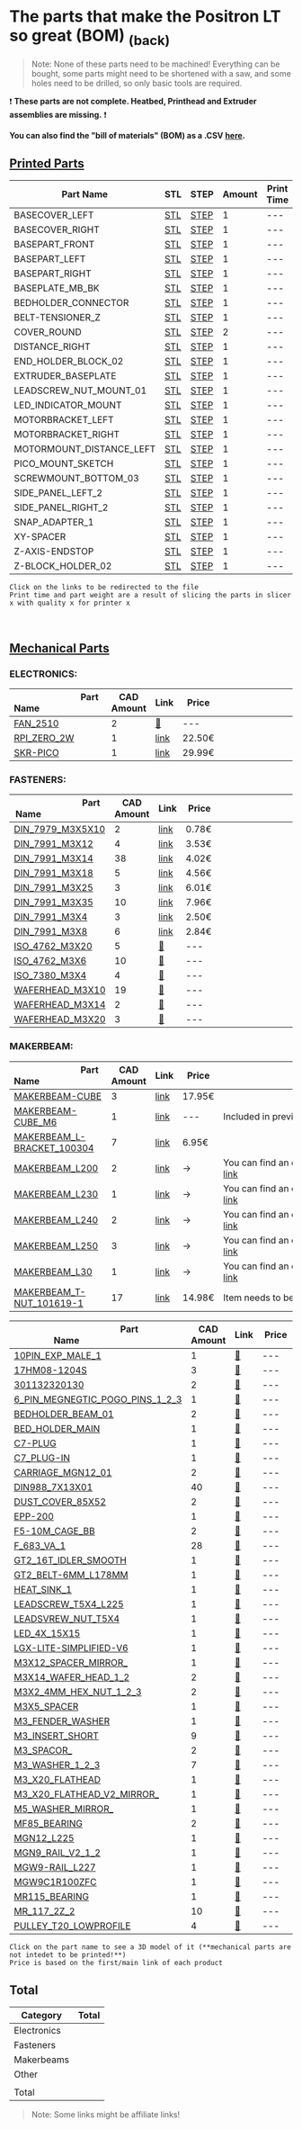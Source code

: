 # The parts that make the Positron LT so great (BOM) [<sub>(back)</sub>](../../../)
>Note: None of these parts need to be machined! Everything can be bought, some parts might need to be shortened with a saw, and some holes need to be drilled, so only basic tools are required.

:exclamation: **These parts are not complete. Heatbed, Printhead and Extruder assemblies are missing.** :exclamation:

**You can also find the "bill of materials" (BOM) as a .CSV [here](./bom.csv).**

## [Printed Parts](./Printed%20Parts)

|                  Part Name                  | STL | STEP |Amount| Print Time | Weight (g)|
| --- | --- | --- | --- | --- | --- |
| BASECOVER_LEFT | [STL](./Printed%20Parts/STL/BASECOVER_LEFT.stl) | [STEP](./Printed%20Parts/STEP/BASECOVER_LEFT.step) | 1 |  ---  |  ---  |
| BASECOVER_RIGHT | [STL](./Printed%20Parts/STL/BASECOVER_RIGHT.stl) | [STEP](./Printed%20Parts/STEP/BASECOVER_RIGHT.step) | 1 |  ---  |  ---  |
| BASEPART_FRONT | [STL](./Printed%20Parts/STL/BASEPART_FRONT.stl) | [STEP](./Printed%20Parts/STEP/BASEPART_FRONT.step) | 1 |  ---  |  ---  |
| BASEPART_LEFT | [STL](./Printed%20Parts/STL/BASEPART_LEFT.stl) | [STEP](./Printed%20Parts/STEP/BASEPART_LEFT.step) | 1 |  ---  |  ---  |
| BASEPART_RIGHT | [STL](./Printed%20Parts/STL/BASEPART_RIGHT.stl) | [STEP](./Printed%20Parts/STEP/BASEPART_RIGHT.step) | 1 |  ---  |  ---  |
| BASEPLATE_MB_BK | [STL](./Printed%20Parts/STL/BASEPLATE_MB_BK.stl) | [STEP](./Printed%20Parts/STEP/BASEPLATE_MB_BK.step) | 1 |  ---  |  ---  |
| BEDHOLDER_CONNECTOR | [STL](./Printed%20Parts/STL/BEDHOLDER_CONNECTOR.stl) | [STEP](./Printed%20Parts/STEP/BEDHOLDER_CONNECTOR.step) | 1 |  ---  |  ---  |
| BELT-TENSIONER_Z | [STL](./Printed%20Parts/STL/BELT-TENSIONER_Z.stl) | [STEP](./Printed%20Parts/STEP/BELT-TENSIONER_Z.step) | 1 |  ---  |  ---  |
| COVER_ROUND | [STL](./Printed%20Parts/STL/COVER_ROUND.stl) | [STEP](./Printed%20Parts/STEP/COVER_ROUND.step) | 2 |  ---  |  ---  |
| DISTANCE_RIGHT | [STL](./Printed%20Parts/STL/DISTANCE_RIGHT.stl) | [STEP](./Printed%20Parts/STEP/DISTANCE_RIGHT.step) | 1 |  ---  |  ---  |
| END_HOLDER_BLOCK_02 | [STL](./Printed%20Parts/STL/END_HOLDER_BLOCK_02.stl) | [STEP](./Printed%20Parts/STEP/END_HOLDER_BLOCK_02.step) | 1 |  ---  |  ---  |
| EXTRUDER_BASEPLATE | [STL](./Printed%20Parts/STL/EXTRUDER_BASEPLATE.stl) | [STEP](./Printed%20Parts/STEP/EXTRUDER_BASEPLATE.step) | 1 |  ---  |  ---  |
| LEADSCREW_NUT_MOUNT_01 | [STL](./Printed%20Parts/STL/LEADSCREW_NUT_MOUNT_01.stl) | [STEP](./Printed%20Parts/STEP/LEADSCREW_NUT_MOUNT_01.step) | 1 |  ---  |  ---  |
| LED_INDICATOR_MOUNT | [STL](./Printed%20Parts/STL/LED_INDICATOR_MOUNT.stl) | [STEP](./Printed%20Parts/STEP/LED_INDICATOR_MOUNT.step) | 1 |  ---  |  ---  |
| MOTORBRACKET_LEFT | [STL](./Printed%20Parts/STL/MOTORBRACKET_LEFT.stl) | [STEP](./Printed%20Parts/STEP/MOTORBRACKET_LEFT.step) | 1 |  ---  |  ---  |
| MOTORBRACKET_RIGHT | [STL](./Printed%20Parts/STL/MOTORBRACKET_RIGHT.stl) | [STEP](./Printed%20Parts/STEP/MOTORBRACKET_RIGHT.step) | 1 |  ---  |  ---  |
| MOTORMOUNT_DISTANCE_LEFT | [STL](./Printed%20Parts/STL/MOTORMOUNT_DISTANCE_LEFT.stl) | [STEP](./Printed%20Parts/STEP/MOTORMOUNT_DISTANCE_LEFT.step) | 1 |  ---  |  ---  |
| PICO_MOUNT_SKETCH | [STL](./Printed%20Parts/STL/PICO_MOUNT_SKETCH.stl) | [STEP](./Printed%20Parts/STEP/PICO_MOUNT_SKETCH.step) | 1 |  ---  |  ---  |
| SCREWMOUNT_BOTTOM_03 | [STL](./Printed%20Parts/STL/SCREWMOUNT_BOTTOM_03.stl) | [STEP](./Printed%20Parts/STEP/SCREWMOUNT_BOTTOM_03.step) | 1 |  ---  |  ---  |
| SIDE_PANEL_LEFT_2 | [STL](./Printed%20Parts/STL/SIDE_PANEL_LEFT_2.stl) | [STEP](./Printed%20Parts/STEP/SIDE_PANEL_LEFT_2.step) | 1 |  ---  |  ---  |
| SIDE_PANEL_RIGHT_2 | [STL](./Printed%20Parts/STL/SIDE_PANEL_RIGHT_2.stl) | [STEP](./Printed%20Parts/STEP/SIDE_PANEL_RIGHT_2.step) | 1 |  ---  |  ---  |
| SNAP_ADAPTER_1 | [STL](./Printed%20Parts/STL/SNAP_ADAPTER_1.stl) | [STEP](./Printed%20Parts/STEP/SNAP_ADAPTER_1.step) | 1 |  ---  |  ---  |
| XY-SPACER | [STL](./Printed%20Parts/STL/XY-SPACER.stl) | [STEP](./Printed%20Parts/STEP/XY-SPACER.step) | 1 |  ---  |  ---  |
| Z-AXIS-ENDSTOP | [STL](./Printed%20Parts/STL/Z-AXIS-ENDSTOP.stl) | [STEP](./Printed%20Parts/STEP/Z-AXIS-ENDSTOP.step) | 1 |  ---  |  ---  |
| Z-BLOCK_HOLDER_02 | [STL](./Printed%20Parts/STL/Z-BLOCK_HOLDER_02.stl) | [STEP](./Printed%20Parts/STEP/Z-BLOCK_HOLDER_02.step) | 1 |  ---  |  ---  |

``Click on the links to be redirected to the file``<br>
``Print time and part weight are a result of slicing the parts in slicer x with quality x for printer x``

<br>

## [Mechanical Parts](./Mechanical%20Parts)

### ELECTRONICS:
|                          Part Name                          |CAD Amount| Link | Price |                                   Note                                   |
| --- | --- | --- | --- | --- |
| [FAN_2510](./Mechanical%20Parts/FAN_2510.stl) | 2 | [:small_red_triangle:](---) | --- |  |
| [RPI_ZERO_2W](./Mechanical%20Parts/RPI_ZERO_2W.stl) | 1 | [link](https://www.reichelt.de/raspberry-pi-zero-2-w-4x-1-ghz-512-mb-ram-wlan-bt-rasp-pi-zero2-w-p313902.html) | 22.50€ |  |
| [SKR-PICO](./Mechanical%20Parts/SKR-PICO.stl) | 1 | [link](https://amzn.eu/exkvn5W) | 29.99€ |  |

### FASTENERS:
|                          Part Name                          |CAD Amount| Link | Price |                                   Note                                   |
| --- | --- | --- | --- | --- |
| [DIN_7979_M3X5X10](./Mechanical%20Parts/DIN_7979_M3X5X10.stl) | 2 | [link](https://de.aliexpress.com/item/1005003413546927.html?spm=a2g0o.productlist.main.7.3eb9132cAFOvsf) | 0.78€ |  |
| [DIN_7991_M3X12](./Mechanical%20Parts/DIN_7991_M3X12.stl) | 4 | [link](https://de.aliexpress.com/item/1005004510663195.html) | 3.53€ |  |
| [DIN_7991_M3X14](./Mechanical%20Parts/DIN_7991_M3X14.stl) | 38 | [link](https://de.aliexpress.com/item/1005004510663195.html) | 4.02€ |  |
| [DIN_7991_M3X18](./Mechanical%20Parts/DIN_7991_M3X18.stl) | 5 | [link](https://de.aliexpress.com/item/1005004510663195.html) | 4.56€ |  |
| [DIN_7991_M3X25](./Mechanical%20Parts/DIN_7991_M3X25.stl) | 3 | [link](https://de.aliexpress.com/item/1005004510663195.html) | 6.01€ |  |
| [DIN_7991_M3X35](./Mechanical%20Parts/DIN_7991_M3X35.stl) | 10 | [link](https://de.aliexpress.com/item/1005004510663195.html) | 7.96€ |  |
| [DIN_7991_M3X4](./Mechanical%20Parts/DIN_7991_M3X4.stl) | 3 | [link](https://de.aliexpress.com/item/1005004510663195.html) | 2.50€ |  |
| [DIN_7991_M3X8](./Mechanical%20Parts/DIN_7991_M3X8.stl) | 6 | [link](https://de.aliexpress.com/item/1005004510663195.html) | 2.84€ |  |
| [ISO_4762_M3X20](./Mechanical%20Parts/ISO_4762_M3X20.stl) | 5 | [:small_red_triangle:](---) | --- |  |
| [ISO_4762_M3X6](./Mechanical%20Parts/ISO_4762_M3X6.stl) | 10 | [:small_red_triangle:](---) | --- |  |
| [ISO_7380_M3X4](./Mechanical%20Parts/ISO_7380_M3X4.stl) | 4 | [:small_red_triangle:](---) | --- |  |
| [WAFERHEAD_M3X10](./Mechanical%20Parts/WAFERHEAD_M3X10.stl) | 19 | [:small_red_triangle:](---) | --- |  |
| [WAFERHEAD_M3X14](./Mechanical%20Parts/WAFERHEAD_M3X14.stl) | 2 | [:small_red_triangle:](---) | --- |  |
| [WAFERHEAD_M3X20](./Mechanical%20Parts/WAFERHEAD_M3X20.stl) | 3 | [:small_red_triangle:](---) | --- |  |

### MAKERBEAM:
|                          Part Name                          |CAD Amount| Link | Price |                                   Note                                   |
| --- | --- | --- | --- | --- |
| [MAKERBEAM-CUBE](./Mechanical%20Parts/MAKERBEAM-CUBE.stl) | 3 | [link](https://www.makerbeam.com/makerbeam-corner-cubes-12p-black-for-makerbeam.html?id=24117589) | 17.95€ |  |
| [MAKERBEAM-CUBE_M6](./Mechanical%20Parts/MAKERBEAM-CUBE_M6.stl) | 1 | [link](https://www.makerbeam.com/makerbeam-corner-cubes-12p-black-for-makerbeam.html?id=24117589) | --- | Included in previous cube order. |
| [MAKERBEAM_L-BRACKET_100304](./Mechanical%20Parts/MAKERBEAM_L-BRACKET_100304.stl) | 7 | [link](https://www.makerbeam.com/makerbeam-90-degree-brackets-12p.html?id=24117637) | 6.95€ |  |
| [MAKERBEAM_L200](./Mechanical%20Parts/MAKERBEAM_L200.stl) | 2 | [link](https://www.makerbeam.com/makerbeam/makerbeam-10x10mm-profile-lengths-anodised-in-blac/) | -> | You can find an optimized cutting plan here: [link](https://github.com/Fliens/Positron_LT/blob/main/Parts/MakerbeamCuts.png) |
| [MAKERBEAM_L230](./Mechanical%20Parts/MAKERBEAM_L230.stl) | 1 | [link](https://www.makerbeam.com/makerbeam/makerbeam-10x10mm-profile-lengths-anodised-in-blac/) | -> | You can find an optimized cutting plan here: [link](https://github.com/Fliens/Positron_LT/blob/main/Parts/MakerbeamCuts.png) |
| [MAKERBEAM_L240](./Mechanical%20Parts/MAKERBEAM_L240.stl) | 2 | [link](https://www.makerbeam.com/makerbeam/makerbeam-10x10mm-profile-lengths-anodised-in-blac/) | -> | You can find an optimized cutting plan here: [link](https://github.com/Fliens/Positron_LT/blob/main/Parts/MakerbeamCuts.png) |
| [MAKERBEAM_L250](./Mechanical%20Parts/MAKERBEAM_L250.stl) | 3 | [link](https://www.makerbeam.com/makerbeam/makerbeam-10x10mm-profile-lengths-anodised-in-blac/) | -> | You can find an optimized cutting plan here: [link](https://github.com/Fliens/Positron_LT/blob/main/Parts/MakerbeamCuts.png) |
| [MAKERBEAM_L30](./Mechanical%20Parts/MAKERBEAM_L30.stl) | 1 | [link](https://www.makerbeam.com/makerbeam/makerbeam-10x10mm-profile-lengths-anodised-in-blac/) | -> | You can find an optimized cutting plan here: [link](https://github.com/Fliens/Positron_LT/blob/main/Parts/MakerbeamCuts.png) |
| [MAKERBEAM_T-NUT_101619-1](./Mechanical%20Parts/MAKERBEAM_T-NUT_101619-1.stl) | 17 | [link](https://www.makerbeam.com/makerbeam-t-slot-nuts-for-makerbeam-25p.html) | 14.98€ | Item needs to be bought twice |

|                          Part Name                          |CAD Amount| Link | Price |                                   Note                                   |
| --- | --- | --- | --- | --- |
| [10PIN_EXP_MALE_1](./Mechanical%20Parts/10PIN_EXP_MALE_1.stl) | 1 | [:small_red_triangle:](---) | --- |  |
| [17HM08-1204S](./Mechanical%20Parts/17HM08-1204S.stl) | 3 | [:small_red_triangle:](---) | --- |  |
| [301132320130](./Mechanical%20Parts/301132320130.stl) | 2 | [:small_red_triangle:](---) | --- |  |
| [6_PIN_MEGNEGTIC_POGO_PINS_1_2_3](./Mechanical%20Parts/6_PIN_MEGNEGTIC_POGO_PINS_1_2_3.stl) | 1 | [:small_red_triangle:](---) | --- |  |
| [BEDHOLDER_BEAM_01](./Mechanical%20Parts/BEDHOLDER_BEAM_01.stl) | 2 | [:small_red_triangle:](---) | --- |  |
| [BED_HOLDER_MAIN](./Mechanical%20Parts/BED_HOLDER_MAIN.stl) | 1 | [:small_red_triangle:](---) | --- |  |
| [C7-PLUG](./Mechanical%20Parts/C7-PLUG.stl) | 1 | [:small_red_triangle:](---) | --- |  |
| [C7_PLUG-IN](./Mechanical%20Parts/C7_PLUG-IN.stl) | 1 | [:small_red_triangle:](---) | --- |  |
| [CARRIAGE_MGN12_01](./Mechanical%20Parts/CARRIAGE_MGN12_01.stl) | 2 | [:small_red_triangle:](---) | --- |  |
| [DIN988_7X13X01](./Mechanical%20Parts/DIN988_7X13X01.stl) | 40 | [:small_red_triangle:](---) | --- |  |
| [DUST_COVER_85X52](./Mechanical%20Parts/DUST_COVER_85X52.stl) | 2 | [:small_red_triangle:](---) | --- |  |
| [EPP-200](./Mechanical%20Parts/EPP-200.stl) | 1 | [:small_red_triangle:](---) | --- |  |
| [F5-10M_CAGE_BB](./Mechanical%20Parts/F5-10M_CAGE_BB.stl) | 2 | [:small_red_triangle:](---) | --- |  |
| [F_683_VA_1](./Mechanical%20Parts/F_683_VA_1.stl) | 28 | [:small_red_triangle:](---) | --- |  |
| [GT2_16T_IDLER_SMOOTH](./Mechanical%20Parts/GT2_16T_IDLER_SMOOTH.stl) | 1 | [:small_red_triangle:](---) | --- |  |
| [GT2_BELT-6MM_L178MM](./Mechanical%20Parts/GT2_BELT-6MM_L178MM.stl) | 1 | [:small_red_triangle:](---) | --- |  |
| [HEAT_SINK_1](./Mechanical%20Parts/HEAT_SINK_1.stl) | 1 | [:small_red_triangle:](---) | --- |  |
| [LEADSCREW_T5X4_L225](./Mechanical%20Parts/LEADSCREW_T5X4_L225.stl) | 1 | [:small_red_triangle:](---) | --- |  |
| [LEADSVREW_NUT_T5X4](./Mechanical%20Parts/LEADSVREW_NUT_T5X4.stl) | 1 | [:small_red_triangle:](---) | --- |  |
| [LED_4X_15X15](./Mechanical%20Parts/LED_4X_15X15.stl) | 1 | [:small_red_triangle:](---) | --- |  |
| [LGX-LITE-SIMPLIFIED-V6](./Mechanical%20Parts/LGX-LITE-SIMPLIFIED-V6.stl) | 1 | [:small_red_triangle:](---) | --- |  |
| [M3X12_SPACER_MIRROR_](./Mechanical%20Parts/M3X12_SPACER_MIRROR_.stl) | 1 | [:small_red_triangle:](---) | --- |  |
| [M3X14_WAFER_HEAD_1_2](./Mechanical%20Parts/M3X14_WAFER_HEAD_1_2.stl) | 2 | [:small_red_triangle:](---) | --- |  |
| [M3X2_4MM_HEX_NUT_1_2_3](./Mechanical%20Parts/M3X2_4MM_HEX_NUT_1_2_3.stl) | 2 | [:small_red_triangle:](---) | --- |  |
| [M3X5_SPACER](./Mechanical%20Parts/M3X5_SPACER.stl) | 1 | [:small_red_triangle:](---) | --- |  |
| [M3_FENDER_WASHER](./Mechanical%20Parts/M3_FENDER_WASHER.stl) | 1 | [:small_red_triangle:](---) | --- |  |
| [M3_INSERT_SHORT](./Mechanical%20Parts/M3_INSERT_SHORT.stl) | 9 | [:small_red_triangle:](---) | --- |  |
| [M3_SPACOR_](./Mechanical%20Parts/M3_SPACOR_.stl) | 2 | [:small_red_triangle:](---) | --- |  |
| [M3_WASHER_1_2_3](./Mechanical%20Parts/M3_WASHER_1_2_3.stl) | 7 | [:small_red_triangle:](---) | --- |  |
| [M3_X20_FLATHEAD](./Mechanical%20Parts/M3_X20_FLATHEAD.stl) | 1 | [:small_red_triangle:](---) | --- |  |
| [M3_X20_FLATHEAD_V2_MIRROR_](./Mechanical%20Parts/M3_X20_FLATHEAD_V2_MIRROR_.stl) | 1 | [:small_red_triangle:](---) | --- |  |
| [M5_WASHER_MIRROR_](./Mechanical%20Parts/M5_WASHER_MIRROR_.stl) | 1 | [:small_red_triangle:](---) | --- |  |
| [MF85_BEARING](./Mechanical%20Parts/MF85_BEARING.stl) | 2 | [:small_red_triangle:](---) | --- |  |
| [MGN12_L225](./Mechanical%20Parts/MGN12_L225.stl) | 1 | [:small_red_triangle:](---) | --- |  |
| [MGN9_RAIL_V2_1_2](./Mechanical%20Parts/MGN9_RAIL_V2_1_2.stl) | 1 | [:small_red_triangle:](---) | --- |  |
| [MGW9-RAIL_L227](./Mechanical%20Parts/MGW9-RAIL_L227.stl) | 1 | [:small_red_triangle:](---) | --- |  |
| [MGW9C1R100ZFC](./Mechanical%20Parts/MGW9C1R100ZFC.stl) | 1 | [:small_red_triangle:](---) | --- |  |
| [MR115_BEARING](./Mechanical%20Parts/MR115_BEARING.stl) | 1 | [:small_red_triangle:](---) | --- |  |
| [MR_117_2Z_2](./Mechanical%20Parts/MR_117_2Z_2.stl) | 10 | [:small_red_triangle:](---) | --- |  |
| [PULLEY_T20_LOWPROFILE](./Mechanical%20Parts/PULLEY_T20_LOWPROFILE.stl) | 4 | [:small_red_triangle:](---) | --- |  |

``Click on the part name to see a 3D model of it (**mechanical parts are not intedet to be printed!**)``<br>
``Price is based on the first/main link of each product``

## Total
| Category | Total |
| --- | --- |
| Electronics | |
| Fasteners | |
| Makerbeams| |
| Other | |
| | |
| Total | |


> Note: Some links might be affiliate links!
